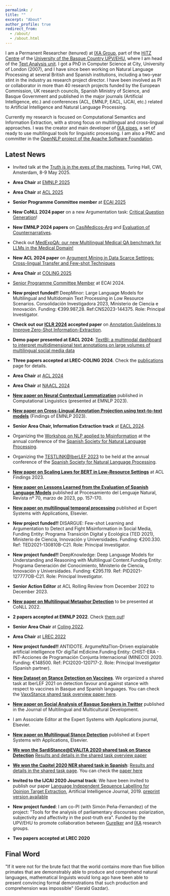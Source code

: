 ```yaml
---
permalink: /
title: ""
excerpt: "About"
author_profile: true
redirect_from:
  - /about/
  - /about.html
---
```


I am a Permanent Researcher (tenured) at [IXA Group](http://ixa.eus), part of the [HiTZ Centre](http://hitz.eus) of the [University of the Basque Country UPV/EHU](http://www.ehu.eus), where I am head of the [Text Analysis unit](http://www.hitz.eus/en/nlp). I got a PhD in Computer Science at City, University of London (2007), and I have since been working on Natural Language Processing at several British and Spanish institutions, including a two-year stint in the industry as research project director. I have been involved as PI or collaborator in more than 40 research projects funded by the European Commission, UK research councils, Spanish Ministry of Science, and Basque Government and published in the major journals (Artificial Intelligence, etc.) and conferences (ACL, EMNLP, EACL, IJCAI, etc.) related to Artificial Intelligence and Natural Language Processing.

Currently my research is focused on Computational Semantics and Information Extraction, with a strong focus on multilingual and cross-lingual approaches. I was the creator and main developer of [IXA pipes](http://ixa2.si.ehu.es/ixa-pipes), a set of ready to use multilingual tools for linguistic processing. I am also a PMC and committer in the [OpenNLP project of the Apache Software Foundation](https://opennlp.apache.org/).

## Latest News

+ Invited talk at the [Truth is in the eyes of the machines](https://www.cwi.nl/en/events/cwi-research-semester-programmes/truth-is-in-the-eyes-of-the-machines-symposium/), Turing Hall, CWI, Amsterdam, 8-9 May 2025.

+ **Area Chair** at [EMNLP 2025](https://2025.emnlp.org/)

+ **Area Chair** at [ACL 2025](https://2025.aclweb.org/)

+ **Senior Programme Committee member** at [ECAI 2025](https://ecai2025.org/) 

+ **New CoNLL 2024 paper** on a new Argumentation task: [Critical Question Generation]()!

+ **New EMNLP 2024 papers** on [CasiMedicos-Arg](https://arxiv.org/abs/2410.05235) and [Evaluation of Counternarratives](https://arxiv.org/abs/2406.15227).

+ Check out [MedExpQA: our new Multilingual Medical QA benchmark for LLMs in the Medical Domain!](https://doi.org/10.1016/j.artmed.2024.102938)

+ **New ACL 2024 paper** on [Argument Mining in Data Scarce Settings: Cross-lingual Transfer and Few-shot Techniques](https://arxiv.org/abs/2407.03748)

+ **Area Chair** at [COLING 2025](https://coling2025.org/)

+ [Senior Programme Committee Member](https://www.ecai2024.eu/committees/spc) at ECAI 2024.

+ **New project funded!!** DeepMinor: Large Language Models for Multilingual and Multidomain Text Processing in Low Resource Scenarios. Consolidación Investigadora 2023, Ministerio de Ciencia e Innovación. Funding: €399.987,28. Ref:CNS2023-144375. Role: Principal Investigator.

+ **Check out our [ICLR 2024](https://iclr.cc/) accepted paper** on [Annotation Guidelines to Improve Zero-Shot Information-Extraction](https://arxiv.org/abs/2310.03668).

+ **Demo paper presented at EACL 2024**: [TextBI: a multimodal dashboard to interpret multidimensional text annotations on large volumes of multilingual social media data](https://t.co/FwQf4s4Wdy)

+ **Three papers accepted at LREC-COLING 2024**. Check the [publications](https://ragerri.github.io/publications/) page for details.

+ **Area Chair** at [ACL 2024](https://2024.aclweb.org/)

+ **Area Chair** at [NAACL 2024](https://2024.naacl.org/)

+ **[New paper on Neural Contextual Lemmatization](https://doi.org/10.1162/coli_a_00497)** published in Computational Linguistics (presented at EMNLP 2023).

+ **[New paper on Cross-Lingual Annotation Projection using text-to-text models](https://ragerri.github.io/files/t-projection-camera-ready.pdf)** (Findings of EMNLP 2023).

+ **Senior Area Chair, Information Extraction track** at [EACL 2024](https://2024.eacl.org/). 
+ Organizing the [Workshop on NLP applied to Misinformation](https://sites.google.com/view/nlp-misinfo-2023/) at the annual conference of the [Spanish Society for Natural Language Processing](http://sepln2023.sepln.org/).

+ Organizing the [TESTLINK@IberLEF 2023](https://e3c.fbk.eu/testlinkiberlef) to be held at the annual conference of the [Spanish Society for Natural Language Processing](http://sepln2023.sepln.org/).

+ **[New paper on Scaling Laws for BERT in Low-Resource Settings](https://aclanthology.org/2023.findings-acl.492/)** at ACL Findings 2023.

+ **[New paper on Lessons Learned from the Evaluation of Spanish Language Models](http://journal.sepln.org/sepln/ojs/ojs/index.php/pln/article/download/6487/3894)** published at Procesamiento del Lenguaje Natural, Revista nº 70, marzo de 2023, pp. 157-170.

+ **[New paper on multilingual temporal processing](https://doi.org/10.1016/j.knosys.2023.110612)** published at Expert Systems with Applications, Elsevier.

+ **New project funded!!** DISARGUE: Few-shot Learning and Argumentation to Detect and Fight Misinformation in Social Media, Funding Entity: Programa Transición Digital y Ecológica (TED 2021), Ministerio de Ciencia, Innovación y Universidades. Funding: €200.330. Ref: TED2021-130810B-C21. Role: Principal Investigator.

+ **New project funded!!** DeepKnowledge: Deep Language Models for Understanding and Reasoning with Multilingual Content.Funding Entity: Programa Generación del Conocimiento, Ministerio de Ciencia, Innovación y Universidades. Funding: €295.119. Ref: PID2021-127777OB-C21. Role: Principal Investigator.

+ **Senior Action Editor** at ACL Rolling Review from December 2022 to December 2023.

+ **[New paper on Multilingual Metaphor Detection](https://arxiv.org/pdf/2210.10358)** to be presented at CoNLL 2022.
+ **2 papers accepted at EMNLP 2022**. Check [them out](https://ragerri.github.io/publications/)!

+ **Senior Area Chair** at [Coling 2022](https://coling2022.org).

+ **Area Chair** at [LREC 2022](https://lrec2022.lrec-conf.org/en/committees/area-chairs/)

+ **New project funded!!** ANTIDOTE. ArgumeNtaTIon-Driven explainable artificial intelligence fOr digiTal mEdicine.Funding Entity: CHIST-ERA - INT-Acciones de Programación Conjunta Internacional (MINECO) 2020. Funding: €148500. Ref: PCI2020-120717-2. Role: Principal Investigator (Spanish partner).

+ **[New Dataset on Stance Detection on Vaccines](https://vaxxstance.github.io/)**. We organized a shared task at IberLEF 2021 on detection favour and against stance with respect to vaccines in Basque and Spanish languages. You can check the [VaxxStance shared task overview paper here](http://journal.sepln.org/sepln/ojs/ojs/index.php/pln/article/view/6387/3807).

+ **[New paper on Social Analysis of Basque Speakers in Twitter](https://www.tandfonline.com/eprint/HTDYHF8ETG6B9HHJZ9T2/full?target=10.1080/01434632.2021.1962331)** published in the Journal of Multilingual and Multicultural Development.

+ I am Associate Editor at the Expert Systems with Applications journal, Elsevier.

+ **[New paper on Multilingual Stance Detection](https://www.sciencedirect.com/science/article/pii/S095741742031191X?dgcid=author)** published at Expert Systems with Applications, Elsevier.

+ **[We won the SardiStance@EVALITA 2020 shared task on Stance Detection](http://ceur-ws.org/Vol-2765/paper120.pdf)** [Results and details in the shared task overview paper](http://ceur-ws.org/Vol-2765/paper159.pdf)

+ **[We won the Capitel 2020 NER shared task in Spanish](http://www.ehu.eus/ehusfera/ixa/2020/05/28/2732/)**: [Results and details in the shared task page](https://sites.google.com/view/capitel2020). You can check the [paper here](https://ragerri.github.io/files/ixaera-capitel2020.pdf)

+ **Invited to the IJCAI 2020 Journal track**: We have been invited to publish our paper [Language Independent Sequence Labelling for Opinion Target Extraction](https://doi.org/10.1016/j.artint.2018.12.002), Artificial Intelligence Journal, 2019. [preprint version available](https://ragerri.github.io/files/ijcai2020.pdf)

+ **New project funded**: I am co-PI (with Simón Peña-Fernandez) of the project: "Tools for the analysis of parliamentary discourses: polarization, subjectivity and affectivity in the post-truth era". Funded by the UPV/EHU to promote collaboration between [GureIker](https://www.ehu.eus/en/web/gureiker/home) and [IXA](https://ixa.eus/) research groups.

+ **Two papers accepted at LREC 2020** 

## Final Word

"If it were not for the brute fact that the world contains more than five billion primates that are demonstrably able to produce and comprehend natural languages, mathematical linguists would long ago have been able to present convincing formal demonstrations that such production and comprehension was impossible" (Gerald Gazdar).

